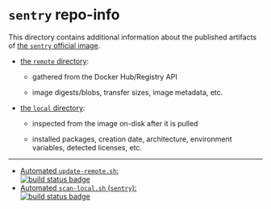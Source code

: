 # `sentry` repo-info

This directory contains additional information about the published artifacts of [the `sentry` official image](https://hub.docker.com/_/sentry/).

-	[the `remote` directory](remote/):

	-	gathered from the Docker Hub/Registry API

	-	image digests/blobs, transfer sizes, image metadata, etc.

-	[the `local` directory](local/):

	-	inspected from the image on-disk after it is pulled

	-	installed packages, creation date, architecture, environment variables, detected licenses, etc.

---

-	[Automated `update-remote.sh`:  
	![build status badge](https://doi-janky.infosiftr.net/job/repo-info/job/remote/badge/icon)](https://doi-janky.infosiftr.net/job/repo-info/job/remote/)
-	[Automated `scan-local.sh` (`sentry`):  
	![build status badge](https://doi-janky.infosiftr.net/job/repo-info/job/local/job/sentry/badge/icon)](https://doi-janky.infosiftr.net/job/repo-info/job/local/job/sentry)
